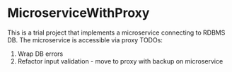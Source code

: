 # MicroserviceWithProxy
This is a trial project that implements a microservice connecting to RDBMS DB. The microservice is accessible via proxy
TODOs:
1. Wrap DB errors
2. Refactor input validation - move to proxy with backup on microservice
